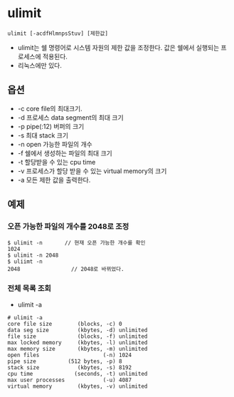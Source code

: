 # ulimit

```
ulimit [-acdfHlmnpsStuv] [제한값]
```
* ulimit는 쉘 명령어로 시스템 자원의 제한 값을 조정한다. 값은 쉘에서 실행되는 프로세스에 적용된다.
* 리눅스에만 있다.

## 옵션
* -c core file의 최대크기. 
* -d 프로세스 data segment의 최대 크기
* -p pipe(:12) 버퍼의 크기 
* -s 최대 stack 크기 
* -n open 가능한 파일의 개수 
* -f 쉘에서 생성하는 파일의 최대 크기 
* -t 할당받을 수 있는 cpu time 
* -v 프로세스가 할당 받을 수 있는 virtual memory의 크기 
* -a 모든 제한 값을 출력한다.

## 예제
### 오픈 가능한 파일의 개수를 2048로 조정
```
$ ulimit -n       // 현재 오픈 가능한 개수를 확인
1024
$ ulimit -n 2048
$ uliimt -n
2048                // 2048로 바뀌었다.
```

### 전체 목록 조회 
* ulimit -a
```
# ulimit -a
core file size        (blocks, -c) 0
data seg size         (kbytes, -d) unlimited
file size             (blocks, -f) unlimited
max locked memory     (kbytes, -l) unlimited
max memory size       (kbytes, -m) unlimited
open files                    (-n) 1024
pipe size          (512 bytes, -p) 8
stack size            (kbytes, -s) 8192
cpu time             (seconds, -t) unlimited
max user processes            (-u) 4087
virtual memory        (kbytes, -v) unlimited
```
